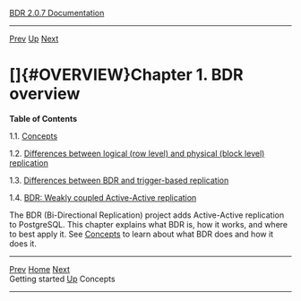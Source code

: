   [BDR 2.0.7 Documentation](README.md)                                                                          
  --------------------------------------------------------------- ------------------------------------------- -- -----------------------------------------------------
  [Prev](getting-started.md "Getting started")   [Up](getting-started.md)        [Next](bdr-concepts.md "Concepts")  


# []{#OVERVIEW}Chapter 1. BDR overview

**Table of Contents**

1.1. [Concepts](bdr-concepts.md)

1.2. [Differences between logical (row level) and physical (block level)
replication](logical-vs-physical.md)

1.3. [Differences between BDR and trigger-based
replication](bdr-vs-trigger-based.md)

1.4. [BDR: Weakly coupled Active-Active
replication](weak-coupled-activeactive.md)

The BDR (Bi-Directional Replication) project adds Active-Active
replication to PostgreSQL. This chapter explains what BDR is, how it
works, and where to best apply it. See [Concepts](bdr-concepts.md) to
learn about what BDR does and how it does it.



  --------------------------------------------- ------------------------------------------- ------------------------------------------
  [Prev](getting-started.md)        [Home](README.md)        [Next](bdr-concepts.md)  
  Getting started                                [Up](getting-started.md)                                    Concepts
  --------------------------------------------- ------------------------------------------- ------------------------------------------
